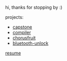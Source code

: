 hi, thanks for stopping by :)

projects:
- [capstone](https://github.com/samhardeman/foodcameras-capstone)
- [compiler](https://github.com/samhardeman/compiler-with-go)
- [chorusfruit](https://github.com/samhardeman/chorusfruit)
- [bluetooth-unlock](https://github.com/samhardeman/bluetooth-unlock)

[resume](https://raw.githubusercontent.com/samhardeman/samhardeman.github.io/main/SamHardemanResume.pdf)

